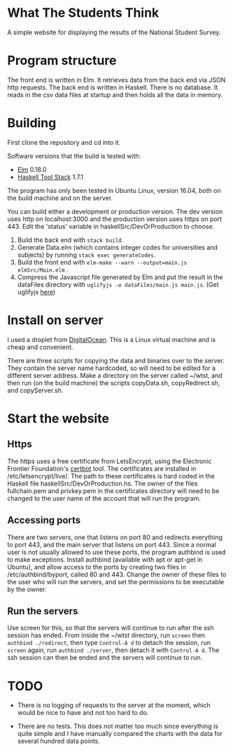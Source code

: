 # What The Students Think

A simple website for displaying the results of the National Student Survey.

# Program structure

The front end is written in Elm.  It retrieves data from the back end via JSON http requests.  The back end is written in Haskell.  There is no database.  It reads in the csv data files at startup and then holds all the data in memory.

# Building

First clone the repository and cd into it.

Software versions that the build is tested with:

+ [Elm](https://guide.elm-lang.org/install.html) 0.18.0
+ [Haskell Tool Stack](https://docs.haskellstack.org/en/stable/install_and_upgrade/) 1.7.1

The program has only been tested in Ubuntu Linux, version 16.04, both on the build machine and on the server.

You can build either a development or production version.  The dev version uses http on localhost:3000 and the production version uses https on port 443.  Edit the 'status' variable in haskellSrc/DevOrProduction to choose.

1. Build the back end with ```stack build```. 
2. Generate Data.elm (which contains integer codes for universities and subjects) by running ```stack exec generateCodes```.
3. Build the front end with ```elm-make --warn --output=main.js elmSrc/Main.elm``` .
4. Compress the Javascript file generated by Elm and put the result in the dataFiles directory with ```uglifyjs -o dataFiles/main.js main.js```. (Get uglifyjs [here](https://github.com/mishoo/UglifyJS2))

# Install on server

I used a droplet from [DigitalOcean](https://www.digitalocean.com/).  This is a Linux virtual machine and is cheap and convenient.

There are three scripts for copying the data and binaries over to the server.  They contain the server name hardcoded, so will need to be edited for a different server address.  Make a directory on the server called ~/wtst, and then run (on the build machine) the scripts copyData.sh, copyRedirect.sh, and copyServer.sh.

# Start the website

## Https

The https uses a free certificate from LetsEncrypt, using the Electronic Frontier Foundation's [certbot](https://certbot.eff.org/) tool.  The certificates are installed in /etc/letsencrypt/live/<domain>.  The path to these certificates is hard coded in the Haskell file haskellSrc/DevOrProduction.hs.  The owner of the files fullchain.pem and privkey.pem in the certificates directory will need to be changed to the user name of the account that will run the program.

## Accessing ports

There are two servers, one that listens on port 80 and redirects everything to port 443, and the main server that listens on port 443.  Since a normal user is not usually allowed to use these ports, the program authbind is used to make exceptions.  Install authbind (available with apt or apt-get in Ubuntu), and allow access to the ports by creating two files in /etc/authbind/byport, called 80 and 443.  Change the owner of these files to the user who will run the servers, and set the permissions to be executable by the owner.

## Run the servers

Use screen for this, so that the servers will continue to run after the ssh session has ended.  From inside the ~/wtst directory, run ```screen``` then ```authbind ./redirect```, then type ```Control-A d``` to detach the session, run ```screen``` again, run ```authbind ./server```, then detach it with ```Control-A d```.  The ssh session can then be ended and the servers will continue to run.

# TODO

+ There is no logging of requests to the server at the moment, which would be nice to have and not too hard to do.

+ There are no tests.  This does not matter too much since everything is quite simple and I have manually compared the charts with the data for several hundred data points.
